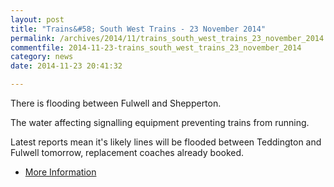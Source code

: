 ```yaml
---
layout: post
title: "Trains&#58; South West Trains - 23 November 2014"
permalink: /archives/2014/11/trains_south_west_trains_23_november_2014.html
commentfile: 2014-11-23-trains_south_west_trains_23_november_2014
category: news
date: 2014-11-23 20:41:32

---
```


There is flooding between Fulwell and Shepperton.

The water affecting signalling equipment preventing trains from running.

Latest reports mean it's likely lines will be flooded between Teddington and Fulwell tomorrow, replacement coaches already booked.

-   [More Information](http://ow.ly/EJLPN)
